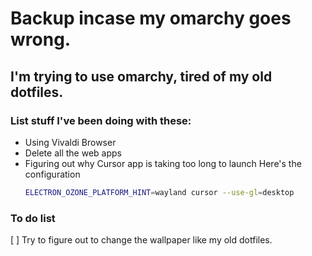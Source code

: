 # Backup incase my omarchy goes wrong.

## I'm trying to use omarchy, tired of my old dotfiles.

### List stuff I've been doing with these:
- Using Vivaldi Browser
- Delete all the web apps
- Figuring out why Cursor app is taking too long to launch
  Here's the configuration
  ```bash
  ELECTRON_OZONE_PLATFORM_HINT=wayland cursor --use-gl=desktop        --enable-features=UseOzonePlatform,WaylandWindowDecorations        --ozone-platform-hint=wayland
  ```

### To do list
[ ] Try to figure out to change the wallpaper like my old dotfiles.

